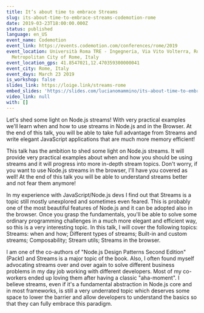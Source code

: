 ```yaml
---
title: It’s about time to embrace Streams
slug: its-about-time-to-embrace-streams-codemotion-rome
date: 2019-03-23T18:00:00.000Z
status: published
language: en_US
event_name: Codemotion
event_link: https://events.codemotion.com/conferences/rome/2019
event_location: Università Roma TRE - Ingegneria, Via Vito Volterra, Rome,
  Metropolitan City of Rome, Italy
event_location_gps: 41.8547021,12.470359300000041
event_city: Rome, Italy
event_days: March 23 2019
is_workshop: false
slides_link: https://loige.link/streams-rome
embed_slides: 'https://slides.com/lucianomammino/its-about-time-to-embrace-streams-rome/embed'
video_link: null
with: []
---
```


Let's shed some light on Node.js streams! With very practical examples we'll learn when and how to use streams in Node.js and in the Browser. At the end of this talk, you will be able to take full advantage from Streams and write elegant JavaScript applications that are much more memory efficient!

This talk has the ambition to shed some light on Node.js streams. It will provide very practical examples about when and how you should be using streams and it will progress into more in-depth stream topics. Don't worry, if you want to use Node.js streams in the browser, I'll have you covered as well! At the end of this talk you will be able to understand streams better and not fear them anymore!

In my experience with JavaScript/Node.js devs I find out that Streams is a topic still mostly unexplored and sometimes even feared. This is probably one of the most beautiful features of Node.js and it can be adopted also in the browser. Once you grasp the fundamentals, you'll be able to solve some ordinary programming challenges in a much more elegant and efficient way, so this is a very interesting topic. In this talk, I will cover the following topics: Streams: when and how; Different types of streams; Built-in and custom streams; Composability; Stream utils; Streams in the browser.

I am one of the co-authors of "Node.js Design Patterns Second Edition" (Packt) and Streams is a major topic of the book. Also, I often found myself advocating streams over and over again to solve different business problems in my day job working with different developers. Most of my co-workers ended up loving them after having a classic "aha-moment". I believe streams, even if it's a fundamental abstraction in Node.js core and in most frameworks, is still a very underrated topic which deserves some space to lower the barrier and allow developers to understand the basics so that they can fully embrace this paradigm.
